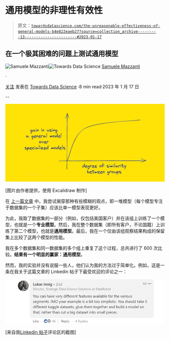 # 通用模型的非理性有效性

> 原文：[`towardsdatascience.com/the-unreasonable-effectiveness-of-general-models-b4e822eaeb27?source=collection_archive---------13-----------------------#2023-01-17`](https://towardsdatascience.com/the-unreasonable-effectiveness-of-general-models-b4e822eaeb27?source=collection_archive---------13-----------------------#2023-01-17)

## 在一个极其困难的问题上测试通用模型

[](https://medium.com/@mazzanti.sam?source=post_page-----b4e822eaeb27--------------------------------)![Samuele Mazzanti](https://medium.com/@mazzanti.sam?source=post_page-----b4e822eaeb27--------------------------------)[](https://towardsdatascience.com/?source=post_page-----b4e822eaeb27--------------------------------)![Towards Data Science](https://towardsdatascience.com/?source=post_page-----b4e822eaeb27--------------------------------) [Samuele Mazzanti](https://medium.com/@mazzanti.sam?source=post_page-----b4e822eaeb27--------------------------------)

·

[关注](https://medium.com/m/signin?actionUrl=https%3A%2F%2Fmedium.com%2F_%2Fsubscribe%2Fuser%2Fe16f3bb86e03&operation=register&redirect=https%3A%2F%2Ftowardsdatascience.com%2Fthe-unreasonable-effectiveness-of-general-models-b4e822eaeb27&user=Samuele+Mazzanti&userId=e16f3bb86e03&source=post_page-e16f3bb86e03----b4e822eaeb27---------------------post_header-----------) 发表在 [Towards Data Science](https://towardsdatascience.com/?source=post_page-----b4e822eaeb27--------------------------------) ·8 min read·2023 年 1 月 17 日[](https://medium.com/m/signin?actionUrl=https%3A%2F%2Fmedium.com%2F_%2Fvote%2Ftowards-data-science%2Fb4e822eaeb27&operation=register&redirect=https%3A%2F%2Ftowardsdatascience.com%2Fthe-unreasonable-effectiveness-of-general-models-b4e822eaeb27&user=Samuele+Mazzanti&userId=e16f3bb86e03&source=-----b4e822eaeb27---------------------clap_footer-----------)

--

[](https://medium.com/m/signin?actionUrl=https%3A%2F%2Fmedium.com%2F_%2Fbookmark%2Fp%2Fb4e822eaeb27&operation=register&redirect=https%3A%2F%2Ftowardsdatascience.com%2Fthe-unreasonable-effectiveness-of-general-models-b4e822eaeb27&source=-----b4e822eaeb27---------------------bookmark_footer-----------)![](img/e0cce5f765f3d90678879ef2406c1b7d.png)

[图片由作者提供，使用 Excalidraw 制作]

在 [上一篇文章](https://medium.com/towards-data-science/what-is-better-one-general-model-or-many-specialized-models-9500d9f8751d) 中，我尝试揭穿那种有些模糊的观点，即一堆模型（每个模型专注于数据集的一个子集）应该比单一模型表现更好。

为此，我取了数据集的一部分（例如，仅包括美国客户）并在该组上训练了一个模型，也就是一个**专业模型**。然后，我在整个数据集（即所有客户，不论国籍）上训练了第二个模型，也就是**通用模型**。最后，我在一个仅由该组观察结果构成的保留集上比较了这两个模型的性能。

我在多个数据集和同一数据集的多个组上重复了这个过程，总共进行了 600 次比较。**结果有一个明显的赢家：通用模型**。

然而，我的实验并没有说服一些人，他们认为我的方法过于简单化。例如，这是一条在我关于这篇文章的 Linkedin 帖子下最受欢迎的评论之一：

![](img/4fdb1b7f061a8941066769f1d1c26b1b.png)

[来自我[Linkedin 帖子](https://www.linkedin.com/feed/update/urn:li:activity:7015963227549282305/)评论区的截图]
